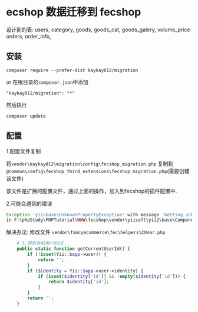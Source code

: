 ecshop 数据迁移到 fecshop
================
设计到的表:
users, 
category, 
goods, goods_cat, goods_galery, volume_price
orders, order_info,

安装
-------

```
composer require --prefer-dist kaykay012/migration 
```

or 在根目录的`composer.json`中添加

```
"kaykay012/migration": "*"

```

然后执行

```
composer update
```

配置
-----

1.配置文件复制

将`vendor\kaykay012\migration\config\fecshop_migration.php` 复制到
`@common\config\fecshop_third_extensions\fecshop_migration.php`(需要创建该文件)

该文件是扩展的配置文件，通过上面的操作，加入到fecshop的插件配置中.

2.可能会遇到的错误
```php
Exception 'yii\base\UnknownPropertyException' with message 'Getting unknown property: yii\console\Application::user'
in F:\phpStudy\PHPTutorial\WWW\fecshop\vendor\yiisoft\yii2\base\Component.php:154
```
解决办法:
修改文件 `vendor\fancyecommerce\fec\helpers\CUser.php`
```php
    # 3.得到当前用户的id
    public static function getCurrentUserId() {
        if (!isset(Yii::$app->user)) {
            return '';
        }
        if ($identity = Yii::$app->user->identity) {
            if (isset($identity['id']) && !empty($identity['id'])) {
                return $identity['id'];
            }
        }
        return '';
    }
```